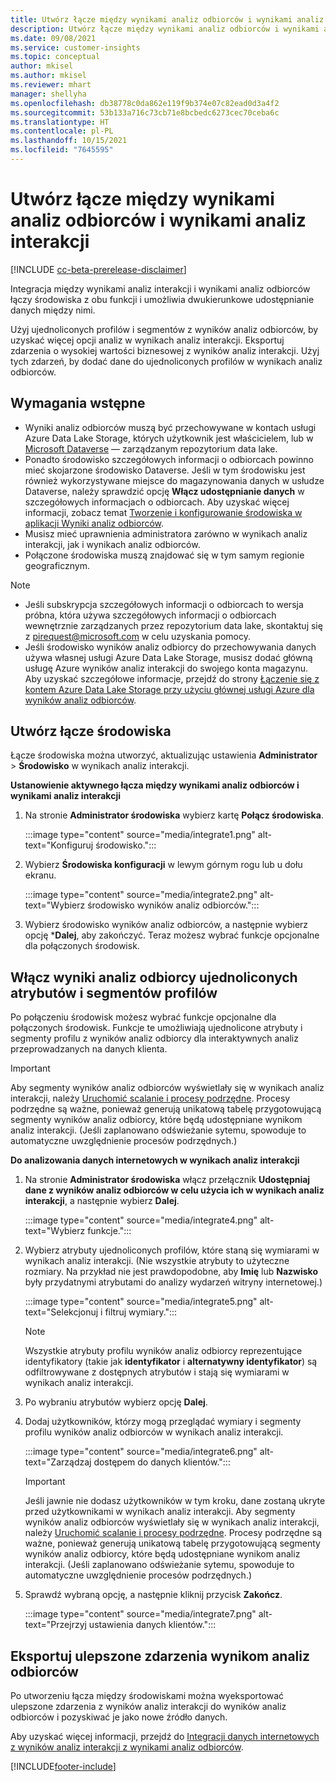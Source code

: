```yaml
---
title: Utwórz łącze między wynikami analiz odbiorców i wynikami analiz interakcji
description: Utwórz łącze między wynikami analiz odbiorców i wynikami analiz interakcji, by umożliwić dwukierunkowe udostępnianie danych.
ms.date: 09/08/2021
ms.service: customer-insights
ms.topic: conceptual
author: mkisel
ms.author: mkisel
ms.reviewer: mhart
manager: shellyha
ms.openlocfilehash: db38778c0da862e119f9b374e07c82ead0d3a4f2
ms.sourcegitcommit: 53b133a716c73cb71e8bcbedc6273cec70ceba6c
ms.translationtype: HT
ms.contentlocale: pl-PL
ms.lasthandoff: 10/15/2021
ms.locfileid: "7645595"
---
```

# <a name="create-a-link-between-audience-insights-and-engagement-insights"></a>Utwórz łącze między wynikami analiz odbiorców i wynikami analiz interakcji

[!INCLUDE [cc-beta-prerelease-disclaimer](includes/cc-beta-prerelease-disclaimer.md)]

Integracja między wynikami analiz interakcji i wynikami analiz odbiorców łączy środowiska z obu funkcji i umożliwia dwukierunkowe udostępnianie danych między nimi.

Użyj ujednoliconych profilów i segmentów z wyników analiz odbiorców, by uzyskać więcej opcji analiz w wynikach analiz interakcji. Eksportuj zdarzenia o wysokiej wartości biznesowej z wyników analiz interakcji. Użyj tych zdarzeń, by dodać dane do ujednoliconych profilów w wynikach analiz odbiorców.

## <a name="prerequisites"></a>Wymagania wstępne

- Wyniki analiz odbiorców muszą być przechowywane w kontach usługi Azure Data Lake Storage, których użytkownik jest właścicielem, lub w [Microsoft Dataverse](/powerapps/maker/data-platform/data-platform-intro.md) — zarządzanym repozytorium data lake. 
- Ponadto środowisko szczegółowych informacji o odbiorcach powinno mieć skojarzone środowisko Dataverse. Jeśli w tym środowisku jest również wykorzystywane miejsce do magazynowania danych w usłudze Dataverse, należy sprawdzić opcję **Włącz udostępnianie danych** w szczegółowych informacjach o odbiorcach. Aby uzyskać więcej informacji, zobacz temat [Tworzenie i konfigurowanie środowiska w aplikacji Wyniki analiz odbiorców](../audience-insights/create-environment.md).
- Musisz mieć uprawnienia administratora zarówno w wynikach analiz interakcji, jak i wynikach analiz odbiorców.
- Połączone środowiska muszą znajdować się w tym samym regionie geograficznym.

> [!NOTE]
> - Jeśli subskrypcja szczegółowych informacji o odbiorcach to wersja próbna, która używa szczegółowych informacji o odbiorcach wewnętrznie zarządzanych przez repozytorium data lake, skontaktuj się z [pirequest@microsoft.com](mailto:pirequest@microsoft.com) w celu uzyskania pomocy. 
> - Jeśli środowisko wyników analiz odbiorcy do przechowywania danych używa własnej usługi Azure Data Lake Storage, musisz dodać główną usługę Azure wyników analiz interakcji do swojego konta magazynu. Aby uzyskać szczegółowe informacje, przejdź do strony [Łączenie się z kontem Azure Data Lake Storage przy użyciu głównej usługi Azure dla wyników analiz odbiorców](../audience-insights/connect-service-principal.md). 


## <a name="create-an-environment-link"></a>Utwórz łącze środowiska

Łącze środowiska można utworzyć, aktualizując ustawienia **Administrator** > **Środowisko** w wynikach analiz interakcji.

**Ustanowienie aktywnego łącza między wynikami analiz odbiorców i wynikami analiz interakcji**

1. Na stronie **Administrator środowiska** wybierz kartę **Połącz środowiska**.

    :::image type="content" source="media/integrate1.png" alt-text="Konfiguruj środowisko.":::

1. Wybierz **Środowiska konfiguracji** w lewym górnym rogu lub u dołu ekranu.

     :::image type="content" source="media/integrate2.png" alt-text="Wybierz środowisko wyników analiz odbiorców.":::

1. Wybierz środowisko wyników analiz odbiorców, a następnie wybierz opcję ***Dalej**, aby zakończyć. Teraz możesz wybrać funkcje opcjonalne dla połączonych środowisk.
 
## <a name="enable-audience-insights-unified-profiles-attributes-and-segments"></a>Włącz wyniki analiz odbiorcy ujednoliconych atrybutów i segmentów profilów

Po połączeniu środowisk możesz wybrać funkcje opcjonalne dla połączonych środowisk. Funkcje te umożliwiają ujednolicone atrybuty i segmenty profilu z wyników analiz odbiorcy dla interaktywnych analiz przeprowadzanych na danych klienta.

> [!IMPORTANT]
> Aby segmenty wyników analiz odbiorców wyświetlały się w wynikach analiz interakcji, należy [Uruchomić scalanie i procesy podrzędne](../audience-insights/merge-entities.md). Procesy podrzędne są ważne, ponieważ generują unikatową tabelę przygotowującą segmenty wyników analiz odbiorcy, które będą udostępniane wynikom analiz interakcji. (Jeśli zaplanowano odświeżanie sytemu, spowoduje to automatyczne uwzględnienie procesów podrzędnych.)

**Do analizowania danych internetowych w wynikach analiz interakcji**

1. Na stronie **Administrator środowiska** włącz przełącznik **Udostępniaj dane z wyników analiz odbiorców w celu użycia ich w wynikach analiz interakcji**, a następnie wybierz **Dalej**.

    :::image type="content" source="media/integrate4.png" alt-text="Wybierz funkcje.":::

1. Wybierz atrybuty ujednoliconych profilów, które staną się wymiarami w wynikach analiz interakcji. (Nie wszystkie atrybuty to użyteczne rozmiary. Na przykład nie jest prawdopodobne, aby **Imię** lub **Nazwisko** były przydatnymi atrybutami do analizy wydarzeń witryny internetowej.)

    :::image type="content" source="media/integrate5.png" alt-text="Selekcjonuj i filtruj wymiary.":::

   >[!NOTE]
   > Wszystkie atrybuty profilu wyników analiz odbiorcy reprezentujące identyfikatory (takie jak **identyfikator** i **alternatywny identyfikator**) są odfiltrowywane z dostępnych atrybutów i stają się wymiarami w wynikach analiz interakcji.

1. Po wybraniu atrybutów wybierz opcję **Dalej**.
1. Dodaj użytkowników, którzy mogą przeglądać wymiary i segmenty profilu wyników analiz odbiorców w wynikach analiz interakcji.

    :::image type="content" source="media/integrate6.png" alt-text="Zarządzaj dostępem do danych klientów.":::

   > [!IMPORTANT]
   > Jeśli jawnie nie dodasz użytkowników w tym kroku, dane zostaną ukryte przed użytkownikami w wynikach analiz interakcji.
   > Aby segmenty wyników analiz odbiorców wyświetlały się w wynikach analiz interakcji, należy [Uruchomić scalanie i procesy podrzędne](../audience-insights/merge-entities.md). Procesy podrzędne są ważne, ponieważ generują unikatową tabelę przygotowującą segmenty wyników analiz odbiorcy, które będą udostępniane wynikom analiz interakcji. (Jeśli zaplanowano odświeżanie sytemu, spowoduje to automatyczne uwzględnienie procesów podrzędnych.)

1. Sprawdź wybraną opcję, a następnie kliknij przycisk **Zakończ**.

    :::image type="content" source="media/integrate7.png" alt-text="Przejrzyj ustawienia danych klientów.":::

## <a name="export-refined-events-to-audience-insights"></a>Eksportuj ulepszone zdarzenia wynikom analiz odbiorców

Po utworzeniu łącza między środowiskami można wyeksportować ulepszone zdarzenia z wyników analiz interakcji do wyników analiz odbiorców i pozyskiwać je jako nowe źródło danych. 

Aby uzyskać więcej informacji, przejdź do [Integracji danych internetowych z wyników analiz interakcji z wynikami analiz odbiorców](../audience-insights/integrate-engagement-insights.md).

<!--
## Share engagement insights refined events with audience insights

After you create a link between environments, a new option becomes available for you to share [refined events](refined-events.md) with audience insights.

Consider the following when creating refined events for audience insights: 

- Provide a meaningful name for the refined event. It will be used as an activity name in audience insights.
- Select at least the following properties to create an activity in audience insights: 
    - Signal.Action.Name indicates the activity details.
    - Signal.User.Id maps with the customer ID.
    - Signal.View.Uri is a web address as a basis for segments or measures.
    - Signal.Export.Id is a primary key for events.
    - Signal.Timestamp determines the date and time for the activity.

To share refined events:

1. From the engagement insights menu, select **Data** and then select the **Events** tab.
2. On the **Action** menu, select **Share as activity**.

    :::image type="content" source="media/integrate8.png" alt-text="Data shared events settings.":::

3. You can view and stop actively shared events on the **Export and Sharing** tab.
4. -- per Michael K, we need a mock here (Mukesh needs to update to reflect what happens in AUI once a user shares a refined event (i.e. no longer AUI, data wrangler needs to go discover data in the storage, the shared event is available as a DS and entity, correct?)

### Attach refined events shared as activities to unified profiles in audience insights

You can bring customer web activity data from engagement insights into audience insights. In addition to transactional, demographic, or behavioral data, you can view activities on the web in unified customer profiles. You can then use these profiles to get insights such as segments, measures, and predictions for audience activation.

Follow the steps in [data unification](../audience-insights/data-unification.md) to map, match, and merge website authentication information to unified profiles in audience insights.

You can also share refined events that are now available in audience insights, identified as data sources and entities. 

Next, you can relate event data from engagement insights as unified activities in customer profiles.

### Relate refined event data as an activity of a customer profile

After unifying the data, you can configure the activity for the customer profile. For more information, go to [Customer activities](../audience-insights/activities.md).

:::image type="content" source="media/web-event-activity.png" alt-text="Activities page with expanded Edit activity pane.":::

Next, configure the new activity by using mapping elements: 

- **Primary Key**: Signal.Export.Id, a unique ID that is available for every event record in engagement insights. This property is automatically generated.

- **Timestamp**: Signal.Timestamp in the event property.

- **Event**: Signal.Name, the event name that you want to track.

- **Web address**: Signal.View.Uri that refers to the URI of the page that created the event.

- **Details**: Signal.Action.Name to represent the information to associate with the event. The selected property in this case indicates that the event is for email promotion.

- **Activity type**: In this example, we choose the existing activity type WebLog. This selection is a useful filter option to run prediction models or create segments based on this activity type.

- **Set up relationship**: This important setting ties the activity to existing customer profiles. **Signal.User.Id** is the identifier configured in the SDK to be collected. It relates to the user ID in other data sources that are configured in audience insights. 

This example configures the relationship between Signal.User.Id and RetailCustomers:CustomerRetailId, which is the primary key that was identified in the map step of the data unification process.

After processing the activities, you can review customer records and open a customer card to see activities from engagement insights in the timeline. 

> [!TIP]
> To find a customer ID that has an engagement insights activity, go to **Entities** and preview the data for the UnifiedActivity entity. **ActivityTypeDisplay = WebLog** contains the engagement insights activity configured in the preceding example. Copy the customer ID for one of those records and search<!--note from editor: Edit okay? I couldn't quite follow this.-- > for that ID on the **Customers** page.

--> 

[!INCLUDE[footer-include](../includes/footer-banner.md)]
